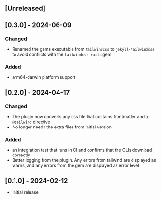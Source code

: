 ## [Unreleased]

## [0.3.0] - 2024-06-09

### Changed
- Renamed the gems executable from `tailwindcss` to `jekyll-tailwindcss` to avoid conflicts with the `tailwindcss-rails` gem

### Added
- arm64-darwin platform support

## [0.2.0] - 2024-04-17

### Changed
- The plugin now converts any css file that contains frontmatter and a `@tailwind` directive
- No longer needs the extra files from initial version

### Added
- an integration test that runs in CI and confirms that the CLIs download correctly
- Better logging from the plugin. Any errors from tailwind are displayed as warns, and any errors from the gem are displayed as error level

## [0.1.0] - 2024-02-12

- Initial release
